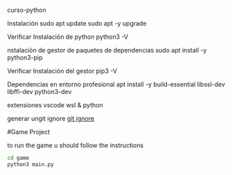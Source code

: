 curso-python

Instalación
sudo apt update
sudo apt -y upgrade

Verificar Instalación de python
python3 -V

nstalación de gestor de paquetes de dependencias
sudo apt install -y python3-pip

Verificar Instalación del gestor
pip3 -V

Dependencias en entorno profesional
apt install -y build-essential libssl-dev libffi-dev python3-dev

extensiones vscode
wsl & python

generar ungit ignore
[git ignore](https://www.toptal.com/developers/gitignore)

#Game Project

to run the game u should follow the instructions

```sh
cd game
python3 main.py
```